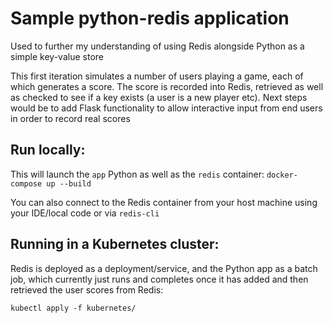 # Sample python-redis application

Used to further my understanding of using Redis alongside Python as a simple key-value store

This first iteration simulates a number of users playing a game, each of which generates a score. The score is recorded into Redis, retrieved as well as checked to see if a key exists (a user is a new player etc). Next steps would be to add Flask functionality to allow interactive input from end users in order to record real scores

## Run locally:
This will launch the `app` Python as well as the `redis` container:
`docker-compose up --build`

You can also connect to the Redis container from your host machine using your IDE/local code or via `redis-cli`


## Running in a Kubernetes cluster:
Redis is deployed as a deployment/service, and the Python app as a batch job, which currently just runs and completes once it has added and then retrieved the user scores from Redis:

`kubectl apply -f kubernetes/`
